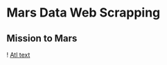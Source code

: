 # Mars Data Web Scrapping

## Mission to Mars

! [Atl text](https://github.com/ovinueza/WebScrapingAndDocumentDatabases/blob/master/images/Mission%20to%20Mars%20Jumbotron.PNG)
